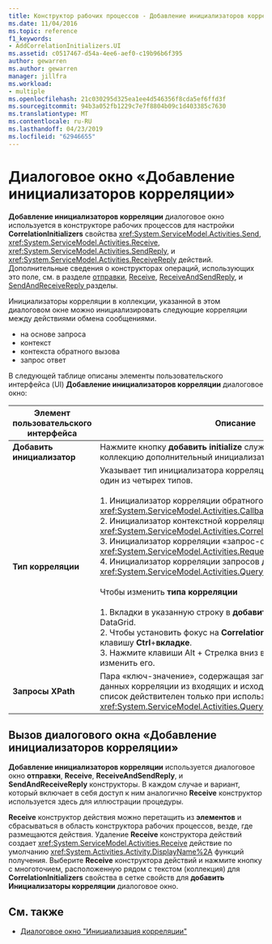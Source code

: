 ```yaml
---
title: Конструктор рабочих процессов - Добавление инициализаторов корреляции диалогового окна
ms.date: 11/04/2016
ms.topic: reference
f1_keywords:
- AddCorrelationInitializers.UI
ms.assetid: c0517467-d54a-4ee6-aef0-c19b96b6f395
author: gewarren
ms.author: gewarren
manager: jillfra
ms.workload:
- multiple
ms.openlocfilehash: 21c030295d325ea1ee4d546356f8cda5ef6ffd3f
ms.sourcegitcommit: 94b3a052fb1229c7e7f8804b09c1d403385c7630
ms.translationtype: MT
ms.contentlocale: ru-RU
ms.lasthandoff: 04/23/2019
ms.locfileid: "62946655"
---
```

# <a name="add-correlationinitializers-dialog-box"></a>Диалоговое окно «Добавление инициализаторов корреляции»

**Добавление инициализаторов корреляции** диалоговое окно используется в конструкторе рабочих процессов для настройки **CorrelationInitializers** свойства <xref:System.ServiceModel.Activities.Send>, <xref:System.ServiceModel.Activities.Receive>, <xref:System.ServiceModel.Activities.SendReply>, и <xref:System.ServiceModel.Activities.ReceiveReply> действий. Дополнительные сведения о конструкторах операций, использующих это поле, см. в разделе [отправки](../workflow-designer/send-activity-designer.md), [Receive](../workflow-designer/receive-activity-designer.md), [ReceiveAndSendReply](../workflow-designer/receiveandsendreply-template-designer.md), и [SendAndReceiveReply ](../workflow-designer/sendandreceivereply-template-designer.md) разделы.

Инициализаторы корреляции в коллекции, указанной в этом диалоговом окне можно инициализировать следующие корреляции между действиями обмена сообщениями.

- на основе запроса
- контекст
- контекста обратного вызова
- запрос ответ

В следующей таблице описаны элементы пользовательского интерфейса (UI) **Добавление инициализаторов корреляции** диалоговое окно:

|Элемент пользовательского интерфейса|Описание|
|-|-----------------|
|**Добавить инициализатор**|Нажмите кнопку **добавить initialize** служит для добавления в коллекцию дополнительный инициализатор.|
|**Тип корреляции**|Указывает тип инициализатора корреляции. Может быть выбран один из четырех типов.<br /><br /> 1. Инициализатор корреляции обратного вызова для указания <xref:System.ServiceModel.Activities.CallbackCorrelationInitializer>.<br />2. Инициализатор контекстной корреляции для указания <xref:System.ServiceModel.Activities.CorrelationInitializer>.<br />3. Инициализатор корреляции «запрос-ответ» для указания <xref:System.ServiceModel.Activities.RequestReplyCorrelationInitializer>.<br />4. Инициализатор корреляции запросов для указания <xref:System.ServiceModel.Activities.QueryCorrelationInitializer>.<br /><br /> Чтобы изменить **типа корреляции**<br /><br /> 1. Вкладки в указанную строку в **добавить инициализатор** DataGrid.<br />2. Чтобы установить фокус на **CorrelationTypeComboBox**, нажмите клавишу **Ctrl**+**вкладке**.<br />3. Нажмите клавиши Alt + Стрелка вниз всплывает **ComboBox** и изменить его.|
|**Запросы XPath**|Пара «ключ-значение», содержащая запросы для извлечения данных корреляции из входящих и исходящих сообщений. Данный список действителен только при использовании типов <xref:System.ServiceModel.Activities.QueryCorrelationInitializer>.|

## <a name="to-launch-the-add-correlation-initializers-dialog-box"></a>Вызов диалогового окна «Добавление инициализаторов корреляции»

 **Добавление инициализаторов корреляции** используется диалоговое окно **отправки**, **Receive**, **ReceiveAndSendReply**, и  **SendAndReceiveReply** конструкторы. В каждом случае и вариант, который включает в себя доступ к ним аналогично **Receive** конструктор используется здесь для иллюстрации процедуры.

 **Receive** конструктор действия можно перетащить из **элементов** и сбрасываться в область конструктора рабочих процессов, везде, где размещаются действия. Удаление **Receive** конструктора действий создает <xref:System.ServiceModel.Activities.Receive> действие по умолчанию <xref:System.Activities.Activity.DisplayName%2A> функций получения. Выберите **Receive** конструктора действий и нажмите кнопку с многоточием, расположенную рядом с текстом (коллекция) для **CorrelationInitializers** свойства в сетке свойств для **добавить Инициализаторы корреляции** диалоговое окно.

## <a name="see-also"></a>См. также

- [Диалоговое окно "Инициализация корреляции"](../workflow-designer/initialize-correlation-dialog-box.md)